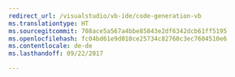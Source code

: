 ```yaml
---
redirect_url: /visualstudio/vb-ide/code-generation-vb
ms.translationtype: HT
ms.sourcegitcommit: 708ace5a567a4bbe85843e2df6342dcb61ff5195
ms.openlocfilehash: fc04bd61e9d010ce25734c82760c3ec7604510e6
ms.contentlocale: de-de
ms.lasthandoff: 09/22/2017

---
```

